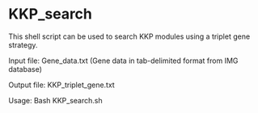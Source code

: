 # KKP_search

This shell script can be used to search KKP modules using a triplet gene strategy. 

Input file: Gene_data.txt (Gene data in tab-delimited format from IMG database)

Output file: KKP_triplet_gene.txt

Usage: Bash KKP_search.sh
